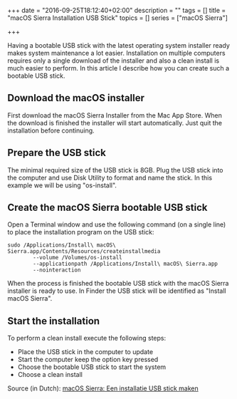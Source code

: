 +++
date = "2016-09-25T18:12:40+02:00"
description = ""
tags = []
title = "macOS Sierra Installation USB Stick"
topics = []
series = ["macOS Sierra"]

+++

Having a bootable USB stick with the latest operating system installer ready makes system maintenance a lot easier. Installation on multiple computers requires only a single download of the installer and also a clean install is much easier to perform. In this article I describe how you can create such a bootable USB stick.

<!--more-->

## Download the macOS installer

First download the macOS Sierra Installer from the Mac App Store. When the download is finished the installer will start automatically. Just quit the installation before continuing.

## Prepare the USB stick

The minimal required size of the USB stick is 8GB. Plug the USB stick into the computer and use Disk Utility to format and name the stick. In this example we will be using "os-install".

## Create the macOS Sierra bootable USB stick

Open a Terminal window and use the following command (on a single line) to place the installation program on the USB stick:

```
sudo /Applications/Install\ macOS\ Sierra.app/Contents/Resources/createinstallmedia
        --volume /Volumes/os-install
        --applicationpath /Applications/Install\ macOS\ Sierra.app
        --nointeraction
```

When the process is finished the bootable USB stick with the macOS Sierra installer is ready to use. In Finder the USB stick will be identified as "Install macOS Sierra".

## Start the installation

To perform a clean install execute the following steps:

 * Place the USB stick in the computer to update
 * Start the computer keep the <span class="key">option</span> key pressed
 * Choose the bootable USB stick to start the system
 * Choose a clean install

Source (in Dutch): [macOS Sierra: Een installatie USB stick maken](https://www.appletips.nl/bootable-usb-stick-macos-sierra/)
